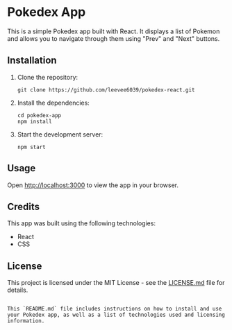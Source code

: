 # Pokedex App

This is a simple Pokedex app built with React. It displays a list of Pokemon and allows you to navigate through them using "Prev" and "Next" buttons.

## Installation

1. Clone the repository:

   ```
   git clone https://github.com/leevee6039/pokedex-react.git
   ```

2. Install the dependencies:

   ```
   cd pokedex-app
   npm install
   ```

3. Start the development server:

   ```
   npm start
   ```

## Usage

Open [http://localhost:3000](http://localhost:3000) to view the app in your browser.

## Credits

This app was built using the following technologies:

- React
- CSS

## License

This project is licensed under the MIT License - see the [LICENSE.md](LICENSE.md) file for details.

```

This `README.md` file includes instructions on how to install and use your Pokedex app, as well as a list of technologies used and licensing information.
```
